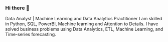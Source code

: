 ### Hi there 👋

Data Analyst | Machine Learning and Data Analytics Practitioner
I am skilled in Python, SQL, PowerBI, Machine learning and Attention to Details.
I have solved business problems using Data Analytics, ETL, Machine Learning,  and Time-series forecasting.

